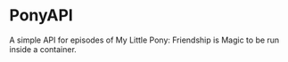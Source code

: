 PonyAPI
=======

A simple API for episodes of My Little Pony: Friendship is Magic to be run 
inside a container.

